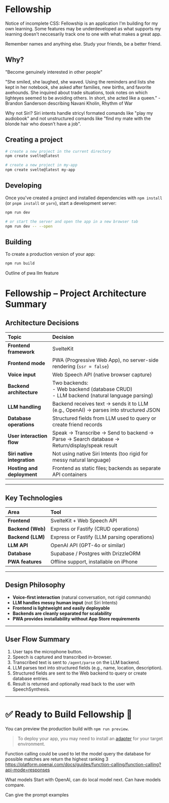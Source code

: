 # Fellowship

Notice of incomplete CSS: Fellowship is an application I'm building for my own learning. Some features may be underdeveloped as what supports my learning doesn't neccesarily track one to one with what makes a great app.

Remember names and anything else. Study your friends, be a better friend.

## Why?
"Become genuinely interested in other people"

"She smiled, she laughed, she waved. Using the reminders and lists she kept in her notebook, she asked after families, new births, and favorite axehounds. She inquired about trade situations, took notes on which lighteyes seemed to be avoiding others. In short, she acted like a queen." - Brandon Sanderson describing Navani Kholin, Rhythm of War

Why not Siri?
Siri intents handle stricyl formated comands like "play my audiobook" and not unstructured comands like "find my mate with the blonde hair who doesn't have a job".

## Creating a project

```bash
# create a new project in the current directory
npm create svelte@latest

# create a new project in my-app
npm create svelte@latest my-app
```

## Developing

Once you've created a project and installed dependencies with `npm install` (or `pnpm install` or `yarn`), start a development server:

```bash
npm run dev

# or start the server and open the app in a new browser tab
npm run dev -- --open
```

## Building

To create a production version of your app:

```bash
npm run build
```

Outline of pwa llm feature

# Fellowship – Project Architecture Summary

## Architecture Decisions

| Topic | Decision |
|:------|:---------|
| **Frontend framework** | SvelteKit |
| **Frontend mode** | PWA (Progressive Web App), no server-side rendering (`ssr = false`) |
| **Voice input** | Web Speech API (native browser capture) |
| **Backend architecture** | Two backends:<br>- Web backend (database CRUD)<br>- LLM backend (natural language parsing) |
| **LLM handling** | Backend receives text → sends it to LLM (e.g., OpenAI) → parses into structured JSON |
| **Database operations** | Structured fields from LLM used to query or create friend records |
| **User interaction flow** | Speak → Transcribe → Send to backend → Parse → Search database → Return/display/speak result |
| **Siri native integration** | Not using native Siri Intents (too rigid for messy natural language) |
| **Hosting and deployment** | Frontend as static files; backends as separate API containers |

---

## Key Technologies

| Area | Tool |
|:-----|:----|
| **Frontend** | SvelteKit + Web Speech API |
| **Backend (Web)** | Express or Fastify (CRUD operations) |
| **Backend (LLM)** | Express or Fastify (LLM parsing operations) |
| **LLM API** | OpenAI API (GPT-4o or similar) |
| **Database** | Supabase / Postgres with DrizzleORM |
| **PWA features** | Offline support, installable on iPhone |

---

## Design Philosophy

- **Voice-first interaction** (natural conversation, not rigid commands)
- **LLM handles messy human input** (not Siri Intents)
- **Frontend is lightweight and easily deployable**
- **Backends are cleanly separated for scalability**
- **PWA provides installability without App Store requirements**

---

## User Flow Summary

1. User taps the microphone button.
2. Speech is captured and transcribed in-browser.
3. Transcribed text is sent to `/agent/parse` on the LLM backend.
4. LLM parses text into structured fields (e.g., name, location, description).
5. Structured fields are sent to the Web backend to query or create database entries.
6. Result is returned and optionally read back to the user with SpeechSynthesis.

---

# ✅ Ready to Build Fellowship 🚀

You can preview the production build with `npm run preview`.

> To deploy your app, you may need to install an [adapter](https://kit.svelte.dev/docs/adapters) for your target environment.

Function calling could be used to let the model query the database for possible matches are return the highest ranking 3
https://platform.openai.com/docs/guides/function-calling/function-calling?api-mode=responses

What models
Start with OpenAI, can do local model next. Can have models compare.

Can give the prompt examples
